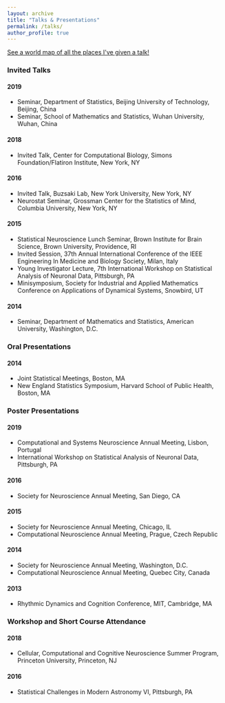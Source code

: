 ```yaml
---
layout: archive
title: "Talks & Presentations"
permalink: /talks/
author_profile: true
---
```


<p style="text-decoration:underline;"><a href="/talkmap.html">See a world map of all the places I've given a talk!</a></p>

### Invited Talks

#### 2019
* Seminar, Department of Statistics, Beijing University of Technology, Beijing, China
* Seminar, School of Mathematics and Statistics, Wuhan University, Wuhan, China

#### 2018 
* Invited Talk, Center for Computational Biology, Simons Foundation/Flatiron Institute, New York, NY

#### 2016
* Invited Talk, Buzsaki Lab, New York University, New York, NY
* Neurostat Seminar, Grossman Center for the Statistics of Mind, Columbia University, New York, NY

#### 2015
* Statistical Neuroscience Lunch Seminar, Brown Institute for Brain Science, Brown University, Providence, RI
* Invited Session, 37th Annual International Conference of the IEEE Engineering In Medicine and Biology Society, Milan, Italy
* Young Investigator Lecture, 7th International Workshop on Statistical Analysis of Neuronal Data, Pittsburgh, PA
* Minisymposium, Society for Industrial and Applied Mathematics Conference on Applications of Dynamical Systems, Snowbird, UT

#### 2014
* Seminar, Department of Mathematics and Statistics, American University, Washington, D.C.

### Oral Presentations

#### 2014
* Joint Statistical Meetings, Boston, MA
* New England Statistics Symposium, Harvard School of Public Health, Boston, MA

### Poster Presentations

#### 2019 
* Computational and Systems Neuroscience Annual Meeting, Lisbon, Portugal
* International Workshop on Statistical Analysis of Neuronal Data, Pittsburgh, PA

#### 2016 
* Society for Neuroscience Annual Meeting, San Diego, CA

#### 2015 
* Society for Neuroscience Annual Meeting, Chicago, IL
* Computational Neuroscience Annual Meeting, Prague, Czech Republic

#### 2014
* Society for Neuroscience Annual Meeting, Washington, D.C.
* Computational Neuroscience Annual Meeting, Quebec City, Canada

#### 2013 
* Rhythmic Dynamics and Cognition Conference, MIT, Cambridge, MA

### Workshop and Short Course Attendance

#### 2018 
* Cellular, Computational and Cognitive Neuroscience Summer Program, Princeton University, Princeton, NJ

#### 2016 
* Statistical Challenges in Modern Astronomy VI, Pittsburgh, PA
